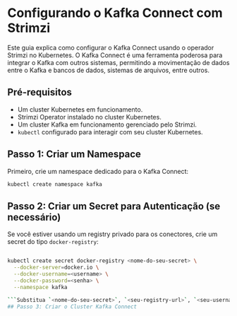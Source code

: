 # Configurando o Kafka Connect com Strimzi
Este guia explica como configurar o Kafka Connect usando o operador Strimzi no Kubernetes. O Kafka Connect é uma ferramenta poderosa para integrar o Kafka com outros sistemas, permitindo a movimentação de dados entre o Kafka e bancos de dados, sistemas de arquivos, entre outros.
## Pré-requisitos
- Um cluster Kubernetes em funcionamento.
- Strimzi Operator instalado no cluster Kubernetes.
- Um cluster Kafka em funcionamento gerenciado pelo Strimzi.
- `kubectl` configurado para interagir com seu cluster Kubernetes.
## Passo 1: Criar um Namespace
Primeiro, crie um namespace dedicado para o Kafka Connect:
```bash
kubectl create namespace kafka
```
## Passo 2: Criar um Secret para Autenticação (se necessário)
Se você estiver usando um registry privado para os conectores, crie um secret do tipo `docker-registry`:
```bash     

kubectl create secret docker-registry <nome-do-seu-secret> \
  --docker-server=docker.io \
  --docker-username=<username> \
  --docker-password=<senha> \
  --namespace kafka

```Substitua `<nome-do-seu-secret>`, `<seu-registry-url>`, `<seu-username>`, e `<sua-senha>` pelos valores apropriados.
## Passo 3: Criar o Cluster Kafka Connect   